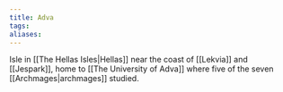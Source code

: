 ```yaml
---
title: Adva
tags: 
aliases:
---
```

Isle in [[The Hellas Isles|Hellas]] near the coast of [[Lekvia]] and [[Jespark]], home to [[The University of Adva]] where five of the seven [[Archmages|archmages]] studied. 